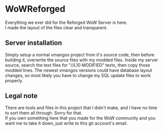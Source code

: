 # WoWReforged #
Everything we ever did for the Reforged WoW Server is here.  
I made the layout of the files clear and transparent.  

Server installation
-----------  
Simply setup a normal vmangos project from it's source code, then before building it, overwrite the source files with my modded files.
Inside my server source, search the text files for "//L10 MODIFIED" texts, then copy those modded lines.
The newest vmangos versions could have database layout changes, so most likely you have to change my SQL update files to work properly.  

Legal note
-----------  
There are tools and files in this project that I didn't make, and I have no time to sort them all through.
Sorry for that.  
If you own something here that you made for the WoW community and you want me to take it down, just write to this git account's email.